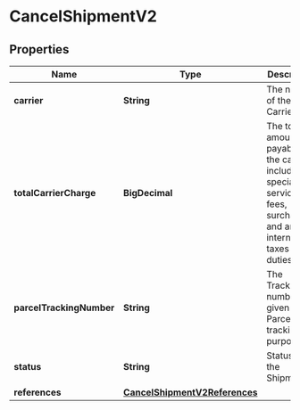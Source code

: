 

# CancelShipmentV2


## Properties

| Name | Type | Description | Notes |
|------------ | ------------- | ------------- | -------------|
|**carrier** | **String** | The name of the Carrier. |  [optional] |
|**totalCarrierCharge** | **BigDecimal** | The total amount payable to the carrier, including special service fees, surcharges, and any international taxes and duties. |  [optional] |
|**parcelTrackingNumber** | **String** | The Tracking number given to the Parcel for tracking purpose. |  [optional] |
|**status** | **String** | Status of the Shipment. |  [optional] |
|**references** | [**CancelShipmentV2References**](CancelShipmentV2References.md) |  |  [optional] |




